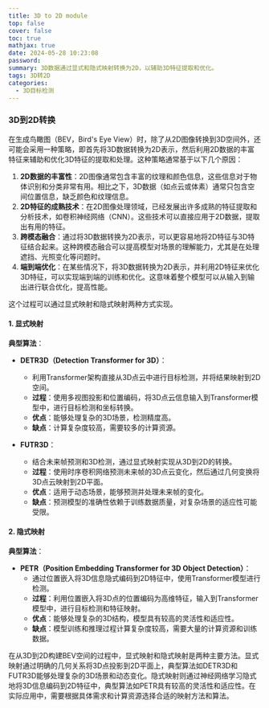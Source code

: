 ```yaml
---
title: 3D to 2D module
top: false
cover: false
toc: true
mathjax: true
date: 2024-05-28 10:23:08
password:
summary: 3D数据通过显式和隐式映射转换为2D，以辅助3D特征提取和优化。
tags: 3D转2D
categories:
  - 3D目标检测
---
```


### 3D到2D转换

在生成鸟瞰图（BEV，Bird's Eye View）时，除了从2D图像转换到3D空间外，还可能会采用一种策略，即首先将3D数据转换为2D表示，然后利用2D数据的丰富特征来辅助和优化3D特征的提取和处理。这种策略通常基于以下几个原因：

1. **2D数据的丰富性**：2D图像通常包含丰富的纹理和颜色信息，这些信息对于物体识别和分类非常有用。相比之下，3D数据（如点云或体素）通常只包含空间位置信息，缺乏颜色和纹理信息。
2. **2D特征的成熟技术**：在2D图像处理领域，已经发展出许多成熟的特征提取和分析技术，如卷积神经网络（CNN）。这些技术可以直接应用于2D数据，提取出有用的特征。
3. **跨模态融合**：通过将3D数据转换为2D表示，可以更容易地将2D特征与3D特征结合起来。这种跨模态融合可以提高模型对场景的理解能力，尤其是在处理遮挡、光照变化等问题时。
4. **端到端优化**：在某些情况下，将3D数据转换为2D表示，并利用2D特征来优化3D特征，可以实现端到端的训练和优化。这意味着整个模型可以从输入到输出进行联合优化，提高性能。

这个过程可以通过显式映射和隐式映射两种方式实现。

#### 1. 显式映射

**典型算法**：

- **DETR3D（Detection Transformer for 3D）**：
  - 利用Transformer架构直接从3D点云中进行目标检测，并将结果映射到2D空间。
  - **过程**：使用多视图投影和位置编码，将3D点云信息输入到Transformer模型中，进行目标检测和坐标转换。
  - **优点**：能够处理复杂的3D场景，检测精度高。
  - **缺点**：计算复杂度较高，需要较多的计算资源。

- **FUTR3D**：
  - 结合未来帧预测和3D检测，通过显式映射实现从3D到2D的转换。
  - **过程**：使用时序卷积网络预测未来帧的3D点云变化，然后通过几何变换将3D点云映射到2D平面。
  - **优点**：适用于动态场景，能够预测并处理未来帧的变化。
  - **缺点**：预测模型的准确性依赖于训练数据质量，对复杂场景的适应性可能受限。

#### 2. 隐式映射

**典型算法**：

- **PETR（Position Embedding Transformer for 3D Object Detection）**：
  - 通过位置嵌入将3D信息隐式编码到2D特征中，使用Transformer模型进行检测。
  - **过程**：利用位置嵌入将3D点的位置编码为高维特征，输入到Transformer模型中，进行目标检测和特征映射。
  - **优点**：能够处理复杂的3D结构，模型具有较高的灵活性和适应性。
  - **缺点**：模型训练和推理过程计算复杂度较高，需要大量的计算资源和训练数据。

在从3D到2D构建BEV空间的过程中，显式映射和隐式映射是两种主要方法。显式映射通过明确的几何关系将3D点投影到2D平面上，典型算法如DETR3D和FUTR3D能够处理复杂的3D场景和动态变化。隐式映射则通过神经网络学习隐式地将3D信息编码到2D特征中，典型算法如PETR具有较高的灵活性和适应性。在实际应用中，需要根据具体需求和计算资源选择合适的映射方法和算法。
